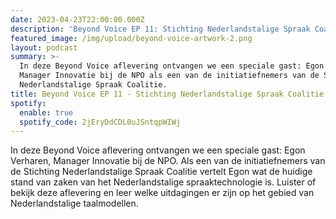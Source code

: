 ```yaml
---
date: 2023-04-23T22:00:00.000Z
description: 'Beyond Voice EP 11: Stichting Nederlandstalige Spraak Coalitie'
featured_image: /img/upload/beyond-voice-artwork-2.png
layout: podcast
summary: >-
  In deze Beyond Voice aflevering ontvangen we een speciale gast: Egon Verharen,
  Manager Innovatie bij de NPO als een van de initiatiefnemers van de Stichting
  Nederlandstalige Spraak Coalitie.
title: Beyond Voice EP 11 - Stichting Nederlandstalige Spraak Coalitie
spotify:
  enable: true
  spotify_code: 2jEryDdCDL0uJSntqpWIWj
---
```




In deze Beyond Voice aflevering ontvangen we een speciale gast: Egon Verharen, Manager Innovatie bij de NPO. Als een van de initiatiefnemers van de Stichting Nederlandstalige Spraak Coalitie vertelt Egon wat de huidige stand van zaken van het Nederlandstalige spraaktechnologie is. Luister of bekijk deze aflevering en leer welke uitdagingen er zijn op het gebied van Nederlandstalige taalmodellen. 
